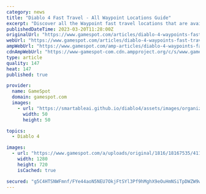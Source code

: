 ```yaml
---
category: news
title: "Diablo 4 Fast Travel - All Waypoint Locations Guide"
excerpt: "Discover all the Waypoint fast travel locations that are available during Diablo 4's beta. The world of Sanctuary has been ravaged once more by demonic hordes, and it's up to you to turn back the tide."
publishedDateTime: 2023-03-20T11:28:00Z
originalUrl: "https://www.gamespot.com/articles/diablo-4-waypoints-fast-travel-guide/1100-6512484/"
webUrl: "https://www.gamespot.com/articles/diablo-4-waypoints-fast-travel-guide/1100-6512484/"
ampWebUrl: "https://www.gamespot.com/amp-articles/diablo-4-waypoints-fast-travel-guide/1100-6512484/"
cdnAmpWebUrl: "https://www-gamespot-com.cdn.ampproject.org/c/s/www.gamespot.com/amp-articles/diablo-4-waypoints-fast-travel-guide/1100-6512484/"
type: article
quality: 147
heat: 147
published: true

provider:
  name: GameSpot
  domain: gamespot.com
  images:
    - url: "https://smartableai.github.io/diablo4/assets/images/organizations/gamespot.com-50x50.jpg"
      width: 50
      height: 50

topics:
  - Diablo 4

images:
  - url: "https://www.gamespot.com/a/uploads/original/1816/18167535/4114682-diablo4waypointsfasttravelfracturedpeaksguidebeta-.jpg"
    width: 1280
    height: 720
    isCached: true

secured: "g5C4HTSNWFmnf/FYe44aoN5NEU7OkjFtSYl3Pf9hMghX9eOuHmNSiTpDWZW9wN+E9fWPBV+DN2ZivPzK65ylhoFqPJRHUgH13E5jm6+WQyA0boL/JHKorVSgVhFqLevPT7fc4sd+r24pKR1256GW+g5B/2L9w8p5wtxLy8se+p/Zx0cXVFhSFZanuCwQEBBeCRzvpCPIT3hJwgC7/zKWX9DqYYzNzjH5aKrgStriSdVXVCjZb3nh3sBNpLpjC83Sr8hDOEz91ruyVsu8nrvQSmiUI9B77o/SPysXJ8/c9F4ecyFUmZv77F8uG+WwHjkKp6FW7oCgo1ng9zwLYq86wRp1wcDNqLgHt7OWWipGhvQ=;9khxftFFA4WpFV3jnEDTRg=="
---
```



